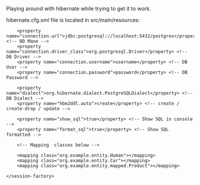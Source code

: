 Playing around with hibernate while trying to get it to work.

hibernate.cfg.xml file is located in src/main/resources:

<!DOCTYPE hibernate-configuration PUBLIC
        "-//Hibernate/Hibernate Configuration DTD 3.0//EN"
        "http://www.hibernate.org/dtd/hibernate-configuration-3.0.dtd">

<hibernate-configuration>
    <session-factory>


        <property name="connection.url">jdbc:postgresql://localhost:5432/postgres</property> <!-- BD Mane -->
        <property name="connection.driver_class">org.postgresql.Driver</property> <!-- DB Driver -->
        <property name="connection.username">username</property> <!-- DB User -->
        <property name="connection.password">password</property> <!-- DB Password -->

        <property name="dialect">org.hibernate.dialect.PostgreSQLDialect</property> <!-- DB Dialect -->
        <property name="hbm2ddl.auto">create</property> <!-- create / create-drop / update -->

        <property name="show_sql">true</property> <!-- Show SQL in console -->
        <property name="format_sql">true</property> <!-- Show SQL formatted -->

        <!-- Mapping  classes below -->

        <mapping class="org.example.entity.Human"></mapping>
        <mapping class="org.example.entity.Car"></mapping>
        <mapping class="org.example.entity.mapped.Product"></mapping>

    </session-factory>
</hibernate-configuration>